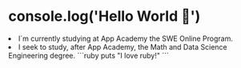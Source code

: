 # console.log('Hello World 👋')

<li>I´m currently studying at App Academy the SWE Online Program.
<li>I seek to study, after App Academy, the Math and Data Science Engineering degree.
  ´´´ruby
  puts "I love ruby!"
  ´´´
